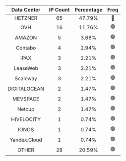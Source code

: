 | Data Center | IP Count | Percentage | Freq |
|:------------:|:--------:|:-----------:|:-----:|
| HETZNER | 65 | 47.79% | 🔴 |
| OVH | 16 | 11.76% | 🟢 |
| AMAZON | 5 | 3.68% | 🟢 |
| Contabo | 4 | 2.94% | 🟢 |
| IPAX | 3 | 2.21% | 🟢 |
| LeaseWeb | 3 | 2.21% | 🟢 |
| Scaleway | 3 | 2.21% | 🟢 |
| DIGITALOCEAN | 2 | 1.47% | 🟢 |
| MEVSPACE | 2 | 1.47% | 🟢 |
| Netcup | 2 | 1.47% | 🟢 |
| HIVELOCITY | 1 | 0.74% | 🟢 |
| IONOS | 1 | 0.74% | 🟢 |
| Yandex.Cloud | 1 | 0.74% | 🟢 |
| OTHER | 28 | 20.59% | 🟢 |